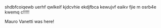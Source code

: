 shdbfcoiqewb uerhf qwlkeif kjdcvhie ekdjfbca kewujvf eaikv fjie m osrb4e  kwemq c!!!!!


Mauro Vanetti was here!